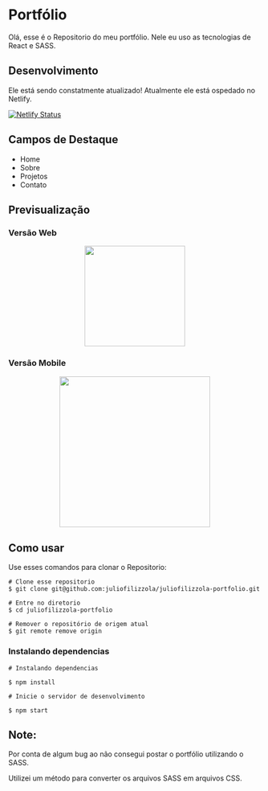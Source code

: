 # Portfólio

Olá, esse é o Repositorio do meu portfólio.
Nele eu uso as tecnologias de React e SASS.

## Desenvolvimento
Ele está sendo constatmente atualizado!
Atualmente ele está ospedado no Netlify.

[![Netlify Status](https://api.netlify.com/api/v1/badges/43b22bea-1d2a-4a08-aa74-4d30aa6d9006/deploy-status)](https://app.netlify.com/sites/juliofilizzola/deploys)

## Campos de Destaque
- Home
- Sobre
- Projetos
- Contato

## Previsualização

  ### Versão Web
  <p align="center">
    <img height="200"src="./src/image/README/portWeb.gif">
  </p>

  ### Versão Mobile

  <p align="center">
    <img height="300"src="./src/image/README/Portfólio.gif">
  </p>


## Como usar
Use esses comandos para clonar o Repositorio:

```
# Clone esse repositorio
$ git clone git@github.com:juliofilizzola/juliofilizzola-portfolio.git

# Entre no diretorio
$ cd juliofilizzola-portfolio

# Remover o repositório de origem atual
$ git remote remove origin
```

### Instalando dependencias


```
# Instalando dependencias

$ npm install

# Inicie o servidor de desenvolvimento

$ npm start

```

## **Note**:
Por conta de algum bug ao não consegui postar o portfólio utilizando o SASS.

Utilizei um método para converter os arquivos SASS em arquivos CSS.
